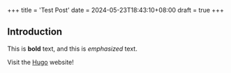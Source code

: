 +++
title = 'Test Post'
date = 2024-05-23T18:43:10+08:00
draft = true
+++

## Introduction

This is **bold** text, and this is *emphasized* text.

Visit the [Hugo](https://gohugo.io) website!

